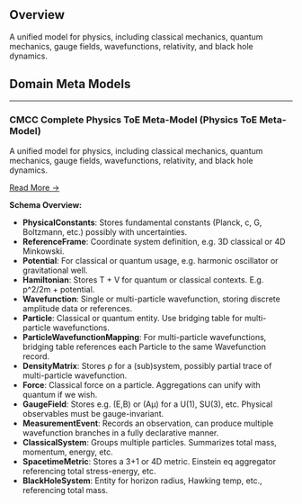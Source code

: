 # 

## Overview
A unified model for physics, including classical mechanics, quantum mechanics, gauge fields, wavefunctions, relativity, and black hole dynamics.



## Domain Meta Models

---
### CMCC Complete Physics ToE Meta-Model (Physics ToE Meta-Model)
A unified model for physics, including classical mechanics, quantum mechanics, gauge fields, wavefunctions, relativity, and black hole dynamics.

[Read More →]()

  
**Schema Overview:**
- **PhysicalConstants**: Stores fundamental constants (Planck, c, G, Boltzmann, etc.) possibly with uncertainties.
- **ReferenceFrame**: Coordinate system definition, e.g. 3D classical or 4D Minkowski.
- **Potential**: For classical or quantum usage, e.g. harmonic oscillator or gravitational well.
- **Hamiltonian**: Stores T + V for quantum or classical contexts. E.g. p^2/2m + potential.
- **Wavefunction**: Single or multi-particle wavefunction, storing discrete amplitude data or references.
- **Particle**: Classical or quantum entity. Use bridging table for multi-particle wavefunctions.
- **ParticleWavefunctionMapping**: For multi-particle wavefunctions, bridging table references each Particle to the same Wavefunction record.
- **DensityMatrix**: Stores ρ for a (sub)system, possibly partial trace of multi-particle wavefunction.
- **Force**: Classical force on a particle. Aggregations can unify with quantum if we wish.
- **GaugeField**: Stores e.g. (E,B) or (Aμ) for a U(1), SU(3), etc. Physical observables must be gauge-invariant.
- **MeasurementEvent**: Records an observation, can produce multiple wavefunction branches in a fully declarative manner.
- **ClassicalSystem**: Groups multiple particles. Summarizes total mass, momentum, energy, etc.
- **SpacetimeMetric**: Stores a 3+1 or 4D metric. Einstein eq aggregator referencing total stress-energy, etc.
- **BlackHoleSystem**: Entity for horizon radius, Hawking temp, etc., referencing total mass.
